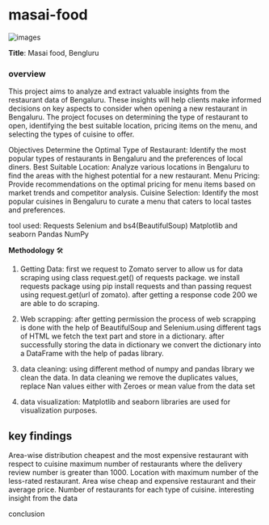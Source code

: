 # masai-food

![images](https://github.com/kapil733/masai-food/assets/155940732/78cd4310-d6c5-4778-b573-829dcf6dd3da)


**Title**: Masai food, Bengluru




### **overview**
This project aims to analyze and extract valuable insights from the restaurant data of Bengaluru. These insights will help clients make informed decisions on key aspects to consider when opening a new restaurant in Bengaluru. The project focuses on determining the type of restaurant to open, identifying the best suitable location, pricing items on the menu, and selecting the types of cuisine to offer.

Objectives
Determine the Optimal Type of Restaurant: Identify the most popular types of restaurants in Bengaluru and the preferences of local diners.
Best Suitable Location: Analyze various locations in Bengaluru to find the areas with the highest potential for a new restaurant.
Menu Pricing: Provide recommendations on the optimal pricing for menu items based on market trends and competitor analysis.
Cuisine Selection: Identify the most popular cuisines in Bengaluru to curate a menu that caters to local tastes and preferences.


tool used:
Requests
Selenium and bs4(BeautifulSoup)
Matplotlib and seaborn
Pandas
NumPy

**Methodology** 🛠️

1) Getting Data: first we request to Zomato server to allow us for data scraping using class request.get() of requests package. we install requests package using pip install requests and than passing request using request.get(url of zomato). after getting a response code 200 we are able to do scraping.

2) Web scrapping: after getting permission the process of web scrapping is done with the help of BeautifulSoup and Selenium.using different tags of HTML we fetch the text part and store in a dictionary. after successfully storing the data in dictionary we convert the dictionary into a DataFrame with the help of padas library.

3) data cleaning: using different method of numpy and pandas library we clean the data. In data cleaning we remove the duplicates values, replace Nan values either with Zeroes or mean value from the data set

4) data visualization: Matplotlib and seaborn libraries are used for visualization purposes.


## key findings





Area-wise distribution
cheapest and the most expensive restaurant with respect to cuisine
maximum number of restaurants where the delivery review number is greater than 1000.
Location with maximum number of the less-rated restaurant.
Area wise cheap and expensive restaurant and their average price.
Number of restaurants for each type of cuisine.
interesting insight from the data







conclusion

